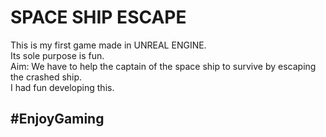 # SPACE SHIP ESCAPE
This is my first game made in UNREAL ENGINE.<br/>
Its sole purpose is fun.<br/>
Aim: We have to help the captain of the space ship to survive by escaping the crashed ship.<br/>
I had fun developing this.
## #EnjoyGaming

